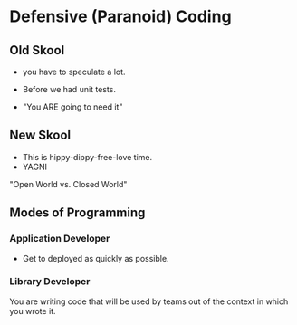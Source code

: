 # Defensive (Paranoid) Coding

## Old Skool

- you have to speculate a lot.

- Before we had unit tests.

- "You ARE going to need it"


## New Skool

- This is hippy-dippy-free-love time.
- YAGNI


"Open World vs. Closed World"


## Modes of Programming

### Application Developer
- Get to deployed as quickly as possible.


### Library Developer

You are writing code that will be used by teams out of the context in which you wrote it.



